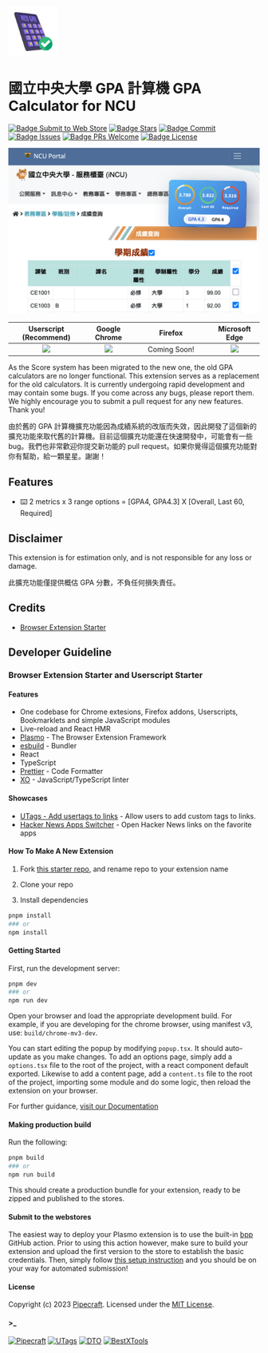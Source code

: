 <img alt="Parcel" src="./assets/enabled.png" width="100">

# 國立中央大學 GPA 計算機 GPA Calculator for NCU

[![Badge Submit to Web Store]][Submit to Web Store]
[![Badge Stars]][Stars]
[![Badge Commit]][Commit]
[![Badge Issues]][Issues]
[![Badge PRs Welcome]][PRs Welcome]
[![Badge License]][License]

<img alt="Parcel" src="./docs/screenshot.png" width="600">

<table>
  <thead>
    <tr>
      <th align="center" >Userscript (Recommend)</th>
      <th align="center" >Google Chrome</th>
      <th align="center" >Firefox</th>
      <th align="center" >Microsoft Edge</th>
    </tr>
  </thead>
  <tbody>
    <tr>
      <td align="center">
        <a href="https://github.com/cliffxzx/gpa-calculator-for-ncu/raw/main/build/userscript-prod/gpa-calculator-for-ncu.user.js">
          <img src="https://user-images.githubusercontent.com/33416429/92813512-27f0bb80-f376-11ea-8562-ee2b3e416aec.png" width="150">
        </a>
      </td>
      <td align="center">
        <a href="https://chrome.google.com/webstore/detail/icfdhijcdkomkgibcbjbmenjkcfalljj">
          <img src="https://storage.googleapis.com/web-dev-uploads/image/WlD8wC6g8khYWPJUsQceQkhXSlv1/UV4C4ybeBTsZt43U4xis.png">
        </a>
      </td>
      <td align="center" width="140">
        Coming Soon!
        <!-- <img src="https://user-images.githubusercontent.com/585534/107280546-7b9b2a00-6a26-11eb-8f9f-f95932f4bfec.png"> -->
      </td>
      <td align="center">
        <a href="https://chrome.google.com/webstore/detail/icfdhijcdkomkgibcbjbmenjkcfalljj">
          <img src="https://user-images.githubusercontent.com/585534/107280673-a5ece780-6a26-11eb-9cc7-9fa9f9f81180.png">
        </a>
      </td>
    </tr>
  <tbody>
</table>

As the Score system has been migrated to the new one, the old GPA calculators are no longer functional. This extension serves as a replacement for the old calculators. It is currently undergoing rapid development and may contain some bugs. If you come across any bugs, please report them. We highly encourage you to submit a pull request for any new features. Thank you!

由於舊的 GPA 計算機擴充功能因為成績系統的改版而失效，因此開發了這個新的擴充功能來取代舊的計算機。目前這個擴充功能還在快速開發中，可能會有一些 bug。我們也非常歡迎你提交新功能的 pull request。如果你覺得這個擴充功能對你有幫助，給一顆星星。謝謝！

## Features

- ⌨️ 2 metrics x 3 range options = [GPA4, GPA4.3] X [Overall, Last 60, Required]

## Disclaimer

This extension is for estimation only, and is not responsible for any loss or damage.

此擴充功能僅提供概估 GPA 分數，不負任何損失責任。

## Credits

- [Browser Extension Starter](https://github.com/utags/browser-extension-starter)

## Developer Guideline

### Browser Extension Starter and Userscript Starter

#### Features

- One codebase for Chrome extesions, Firefox addons, Userscripts, Bookmarklets and simple JavaScript modules
- Live-reload and React HMR
- [Plasmo](https://www.plasmo.com/) - The Browser Extension Framework
- [esbuild](https://esbuild.github.io/) - Bundler
- React
- TypeScript
- [Prettier](https://github.com/prettier/prettier) - Code Formatter
- [XO](https://github.com/xojs/xo) - JavaScript/TypeScript linter

#### Showcases

- [UTags - Add usertags to links](https://github.com/utags/utags) - Allow users to add custom tags to links.
- [Hacker News Apps Switcher](https://github.com/dev-topics-only/hacker-news-apps-switcher) - Open Hacker News links on the favorite apps

#### How To Make A New Extension

1. Fork [this starter repo](https://github.com/utags/browser-extension-starter), and rename repo to your extension name

2. Clone your repo

3. Install dependencies

```bash
pnpm install
### or
npm install
```

#### Getting Started

First, run the development server:

```bash
pnpm dev
### or
npm run dev
```

Open your browser and load the appropriate development build. For example, if you are developing for the chrome browser, using manifest v3, use: `build/chrome-mv3-dev`.

You can start editing the popup by modifying `popup.tsx`. It should auto-update as you make changes. To add an options page, simply add a `options.tsx` file to the root of the project, with a react component default exported. Likewise to add a content page, add a `content.ts` file to the root of the project, importing some module and do some logic, then reload the extension on your browser.

For further guidance, [visit our Documentation](https://docs.plasmo.com/)

#### Making production build

Run the following:

```bash
pnpm build
### or
npm run build
```

This should create a production bundle for your extension, ready to be zipped and published to the stores.

#### Submit to the webstores

The easiest way to deploy your Plasmo extension is to use the built-in [bpp](https://bpp.browser.market) GitHub action. Prior to using this action however, make sure to build your extension and upload the first version to the store to establish the basic credentials. Then, simply follow [this setup instruction](https://docs.plasmo.com/framework/workflows/submit) and you should be on your way for automated submission!

#### License

Copyright (c) 2023 [Pipecraft](https://www.pipecraft.net). Licensed under the [MIT License](LICENSE).

#### >\_

[![Pipecraft](https://img.shields.io/badge/site-pipecraft-brightgreen)](https://www.pipecraft.net)
[![UTags](https://img.shields.io/badge/site-UTags-brightgreen)](https://utags.pipecraft.net)
[![DTO](https://img.shields.io/badge/site-DTO-brightgreen)](https://dto.pipecraft.net)
[![BestXTools](https://img.shields.io/badge/site-bestxtools-brightgreen)](https://www.bestxtools.com)

<!----------------------------------[ Links ]--------------------------------->

[Submit to Web Store]: https://github.com/cliffxzx/gpa-calculator-for-ncu/actions/workflows/submit.yml/badge.svg?branch=main
[PRs Welcome]: https://github.com/cliffxzx/gpa-calculator-for-ncu/compare
[Stars]: https://github.com/cliffxzx/gpa-calculator-for-ncu/stargazers
[Commit]: https://github.com/cliffxzx/gpa-calculator-for-ncu/commits/main
[Issues]: https://github.com/cliffxzx/gpa-calculator-for-ncu/issues
[License]: https://github.com/cliffxzx/gpa-calculator-for-ncu/blob/main/LICENSE

<!----------------------------------[ Badges ]--------------------------------->

[Badge Submit to Web Store]: https://github.com/cliffxzx/gpa-calculator-for-ncu/actions/workflows/submit.yml/badge.svg?branch=main
[Badge PRs Welcome]: https://img.shields.io/badge/PRs-welcome-brightgreen.svg
[Badge Stars]: https://img.shields.io/github/stars/cliffxzx/gpa-calculator-for-ncu
[Badge Commit]: https://img.shields.io/github/commit-activity/m/cliffxzx/gpa-calculator-for-ncu?label=Commits
[Badge Issues]: https://img.shields.io/github/issues/cliffxzx/gpa-calculator-for-ncu
[Badge License]: https://img.shields.io/github/license/cliffxzx/gpa-calculator-for-ncu
[Badge Chrome]: https://img.shields.io/chrome-web-store/rating/icfdhijcdkomkgibcbjbmenjkcfalljj?label=Chrome

[Badge Mozilla]: https://img.shields.io/amo/rating/[name-of-ext]?label=Firefox
[Badge Edge]: https://img.shields.io/badge/dynamic/json?label=Edge&color=brightgreen&query=%24.averageRating&suffix=%2F%35&url=https%3A%2F%2Fmicrosoftedge.microsoft.com%2Faddons%2Fgetproductdetailsbycrxid%2F[ext-id]

